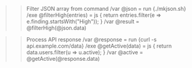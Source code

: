 >> Filter JSON array from command
/var @json = run {./mkjson.sh}
/exe @filterHigh(entries) = js {
  return entries.filter(e => e.finding.startsWith("High"));
}
/var @result = @filterHigh(@json.data)

>> Process API response
/var @response = run {curl -s api.example.com/data}
/exe @getActive(data) = js {
  return data.users.filter(u => u.active);
}
/var @active = @getActive(@response.data)